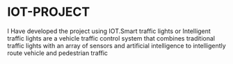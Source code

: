 # IOT-PROJECT
I Have developed the project using IOT.Smart traffic lights or Intelligent traffic lights are a vehicle traffic control system that combines traditional traffic lights with an array of sensors and artificial intelligence to intelligently route vehicle and pedestrian traffic
